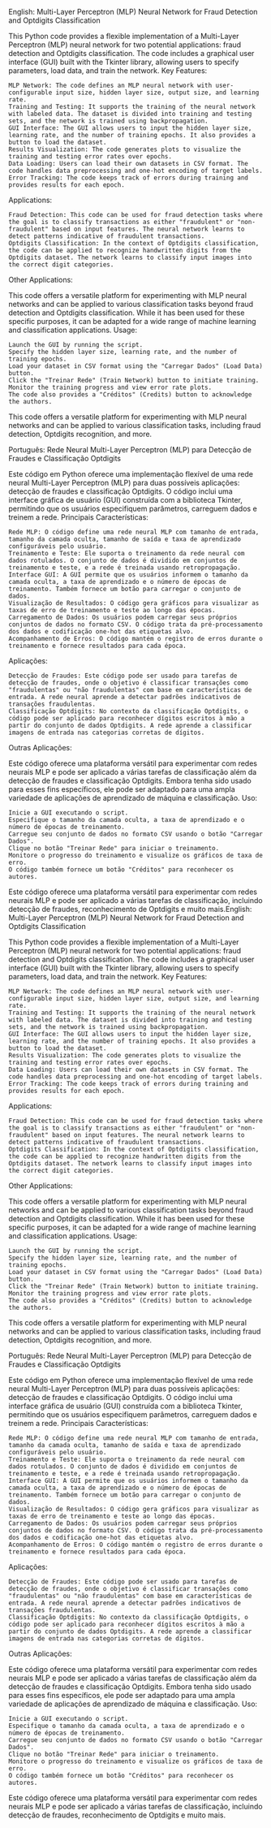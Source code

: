 English:
Multi-Layer Perceptron (MLP) Neural Network for Fraud Detection and Optdigits Classification

This Python code provides a flexible implementation of a Multi-Layer Perceptron (MLP) neural network for two potential applications: fraud detection and Optdigits classification. The code includes a graphical user interface (GUI) built with the Tkinter library, allowing users to specify parameters, load data, and train the network.
Key Features:

    MLP Network: The code defines an MLP neural network with user-configurable input size, hidden layer size, output size, and learning rate.
    Training and Testing: It supports the training of the neural network with labeled data. The dataset is divided into training and testing sets, and the network is trained using backpropagation.
    GUI Interface: The GUI allows users to input the hidden layer size, learning rate, and the number of training epochs. It also provides a button to load the dataset.
    Results Visualization: The code generates plots to visualize the training and testing error rates over epochs.
    Data Loading: Users can load their own datasets in CSV format. The code handles data preprocessing and one-hot encoding of target labels.
    Error Tracking: The code keeps track of errors during training and provides results for each epoch.

Applications:

    Fraud Detection: This code can be used for fraud detection tasks where the goal is to classify transactions as either "fraudulent" or "non-fraudulent" based on input features. The neural network learns to detect patterns indicative of fraudulent transactions.
    Optdigits Classification: In the context of Optdigits classification, the code can be applied to recognize handwritten digits from the Optdigits dataset. The network learns to classify input images into the correct digit categories.

Other Applications:

This code offers a versatile platform for experimenting with MLP neural networks and can be applied to various classification tasks beyond fraud detection and Optdigits classification. While it has been used for these specific purposes, it can be adapted for a wide range of machine learning and classification applications.
Usage:

    Launch the GUI by running the script.
    Specify the hidden layer size, learning rate, and the number of training epochs.
    Load your dataset in CSV format using the "Carregar Dados" (Load Data) button.
    Click the "Treinar Rede" (Train Network) button to initiate training.
    Monitor the training progress and view error rate plots.
    The code also provides a "Créditos" (Credits) button to acknowledge the authors.

This code offers a versatile platform for experimenting with MLP neural networks and can be applied to various classification tasks, including fraud detection, Optdigits recognition, and more.

Português:
Rede Neural Multi-Layer Perceptron (MLP) para Detecção de Fraudes e Classificação Optdigits

Este código em Python oferece uma implementação flexível de uma rede neural Multi-Layer Perceptron (MLP) para duas possíveis aplicações: detecção de fraudes e classificação Optdigits. O código inclui uma interface gráfica de usuário (GUI) construída com a biblioteca Tkinter, permitindo que os usuários especifiquem parâmetros, carreguem dados e treinem a rede.
Principais Características:

    Rede MLP: O código define uma rede neural MLP com tamanho de entrada, tamanho da camada oculta, tamanho de saída e taxa de aprendizado configuráveis pelo usuário.
    Treinamento e Teste: Ele suporta o treinamento da rede neural com dados rotulados. O conjunto de dados é dividido em conjuntos de treinamento e teste, e a rede é treinada usando retropropagação.
    Interface GUI: A GUI permite que os usuários informem o tamanho da camada oculta, a taxa de aprendizado e o número de épocas de treinamento. Também fornece um botão para carregar o conjunto de dados.
    Visualização de Resultados: O código gera gráficos para visualizar as taxas de erro de treinamento e teste ao longo das épocas.
    Carregamento de Dados: Os usuários podem carregar seus próprios conjuntos de dados no formato CSV. O código trata da pré-processamento dos dados e codificação one-hot das etiquetas alvo.
    Acompanhamento de Erros: O código mantém o registro de erros durante o treinamento e fornece resultados para cada época.

Aplicações:

    Detecção de Fraudes: Este código pode ser usado para tarefas de detecção de fraudes, onde o objetivo é classificar transações como "fraudulentas" ou "não fraudulentas" com base em características de entrada. A rede neural aprende a detectar padrões indicativos de transações fraudulentas.
    Classificação Optdigits: No contexto da classificação Optdigits, o código pode ser aplicado para reconhecer dígitos escritos à mão a partir do conjunto de dados Optdigits. A rede aprende a classificar imagens de entrada nas categorias corretas de dígitos.

Outras Aplicações:

Este código oferece uma plataforma versátil para experimentar com redes neurais MLP e pode ser aplicado a várias tarefas de classificação além da detecção de fraudes e classificação Optdigits. Embora tenha sido usado para esses fins específicos, ele pode ser adaptado para uma ampla variedade de aplicações de aprendizado de máquina e classificação.
Uso:

    Inicie a GUI executando o script.
    Especifique o tamanho da camada oculta, a taxa de aprendizado e o número de épocas de treinamento.
    Carregue seu conjunto de dados no formato CSV usando o botão "Carregar Dados".
    Clique no botão "Treinar Rede" para iniciar o treinamento.
    Monitore o progresso do treinamento e visualize os gráficos de taxa de erro.
    O código também fornece um botão "Créditos" para reconhecer os autores.

Este código oferece uma plataforma versátil para experimentar com redes neurais MLP e pode ser aplicado a várias tarefas de classificação, incluindo detecção de fraudes, reconhecimento de Optdigits e muito mais.English:
Multi-Layer Perceptron (MLP) Neural Network for Fraud Detection and Optdigits Classification

This Python code provides a flexible implementation of a Multi-Layer Perceptron (MLP) neural network for two potential applications: fraud detection and Optdigits classification. The code includes a graphical user interface (GUI) built with the Tkinter library, allowing users to specify parameters, load data, and train the network.
Key Features:

    MLP Network: The code defines an MLP neural network with user-configurable input size, hidden layer size, output size, and learning rate.
    Training and Testing: It supports the training of the neural network with labeled data. The dataset is divided into training and testing sets, and the network is trained using backpropagation.
    GUI Interface: The GUI allows users to input the hidden layer size, learning rate, and the number of training epochs. It also provides a button to load the dataset.
    Results Visualization: The code generates plots to visualize the training and testing error rates over epochs.
    Data Loading: Users can load their own datasets in CSV format. The code handles data preprocessing and one-hot encoding of target labels.
    Error Tracking: The code keeps track of errors during training and provides results for each epoch.

Applications:

    Fraud Detection: This code can be used for fraud detection tasks where the goal is to classify transactions as either "fraudulent" or "non-fraudulent" based on input features. The neural network learns to detect patterns indicative of fraudulent transactions.
    Optdigits Classification: In the context of Optdigits classification, the code can be applied to recognize handwritten digits from the Optdigits dataset. The network learns to classify input images into the correct digit categories.

Other Applications:

This code offers a versatile platform for experimenting with MLP neural networks and can be applied to various classification tasks beyond fraud detection and Optdigits classification. While it has been used for these specific purposes, it can be adapted for a wide range of machine learning and classification applications.
Usage:

    Launch the GUI by running the script.
    Specify the hidden layer size, learning rate, and the number of training epochs.
    Load your dataset in CSV format using the "Carregar Dados" (Load Data) button.
    Click the "Treinar Rede" (Train Network) button to initiate training.
    Monitor the training progress and view error rate plots.
    The code also provides a "Créditos" (Credits) button to acknowledge the authors.

This code offers a versatile platform for experimenting with MLP neural networks and can be applied to various classification tasks, including fraud detection, Optdigits recognition, and more.

Português:
Rede Neural Multi-Layer Perceptron (MLP) para Detecção de Fraudes e Classificação Optdigits

Este código em Python oferece uma implementação flexível de uma rede neural Multi-Layer Perceptron (MLP) para duas possíveis aplicações: detecção de fraudes e classificação Optdigits. O código inclui uma interface gráfica de usuário (GUI) construída com a biblioteca Tkinter, permitindo que os usuários especifiquem parâmetros, carreguem dados e treinem a rede.
Principais Características:

    Rede MLP: O código define uma rede neural MLP com tamanho de entrada, tamanho da camada oculta, tamanho de saída e taxa de aprendizado configuráveis pelo usuário.
    Treinamento e Teste: Ele suporta o treinamento da rede neural com dados rotulados. O conjunto de dados é dividido em conjuntos de treinamento e teste, e a rede é treinada usando retropropagação.
    Interface GUI: A GUI permite que os usuários informem o tamanho da camada oculta, a taxa de aprendizado e o número de épocas de treinamento. Também fornece um botão para carregar o conjunto de dados.
    Visualização de Resultados: O código gera gráficos para visualizar as taxas de erro de treinamento e teste ao longo das épocas.
    Carregamento de Dados: Os usuários podem carregar seus próprios conjuntos de dados no formato CSV. O código trata da pré-processamento dos dados e codificação one-hot das etiquetas alvo.
    Acompanhamento de Erros: O código mantém o registro de erros durante o treinamento e fornece resultados para cada época.

Aplicações:

    Detecção de Fraudes: Este código pode ser usado para tarefas de detecção de fraudes, onde o objetivo é classificar transações como "fraudulentas" ou "não fraudulentas" com base em características de entrada. A rede neural aprende a detectar padrões indicativos de transações fraudulentas.
    Classificação Optdigits: No contexto da classificação Optdigits, o código pode ser aplicado para reconhecer dígitos escritos à mão a partir do conjunto de dados Optdigits. A rede aprende a classificar imagens de entrada nas categorias corretas de dígitos.

Outras Aplicações:

Este código oferece uma plataforma versátil para experimentar com redes neurais MLP e pode ser aplicado a várias tarefas de classificação além da detecção de fraudes e classificação Optdigits. Embora tenha sido usado para esses fins específicos, ele pode ser adaptado para uma ampla variedade de aplicações de aprendizado de máquina e classificação.
Uso:

    Inicie a GUI executando o script.
    Especifique o tamanho da camada oculta, a taxa de aprendizado e o número de épocas de treinamento.
    Carregue seu conjunto de dados no formato CSV usando o botão "Carregar Dados".
    Clique no botão "Treinar Rede" para iniciar o treinamento.
    Monitore o progresso do treinamento e visualize os gráficos de taxa de erro.
    O código também fornece um botão "Créditos" para reconhecer os autores.

Este código oferece uma plataforma versátil para experimentar com redes neurais MLP e pode ser aplicado a várias tarefas de classificação, incluindo detecção de fraudes, reconhecimento de Optdigits e muito mais.
